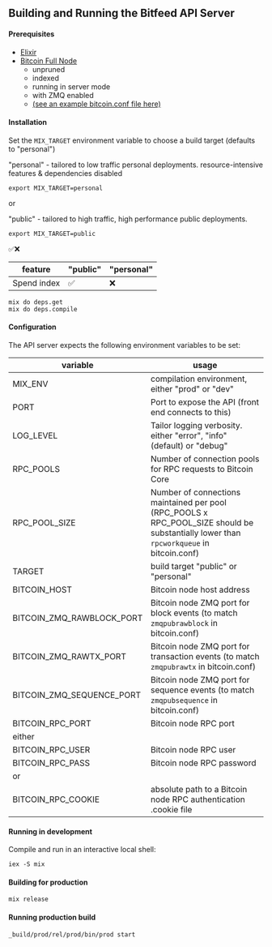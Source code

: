 ## Building and Running the Bitfeed API Server

#### Prerequisites
 - [Elixir](https://elixir-lang.org/install.html)
 - [Bitcoin Full Node](https://bitcoin.org/en/full-node)
 	- unpruned
 	- indexed
 	- running in server mode
 	- with ZMQ enabled
 	- [(see an example bitcoin.conf file here)](https://github.com/bitfeed-project/bitfeed/blob/master/server/bitcoin.conf.example)

#### Installation

Set the `MIX_TARGET` environment variable to choose a build target (defaults to "personal")

"personal" - tailored to low traffic personal deployments. resource-intensive features & dependencies disabled

```shell
export MIX_TARGET=personal
```

or

"public" - tailored to high traffic, high performance public deployments.

```shell
export MIX_TARGET=public
```

✅❌

| feature | "public" | "personal" |
|---|---|---|
| Spend index | ✅ | ❌ |



```shell
mix do deps.get
mix do deps.compile
```

#### Configuration

The API server expects the following environment variables to be set:

| variable | usage |
|---|---|
| MIX_ENV | compilation environment, either "prod" or "dev" |
| PORT | Port to expose the API (front end connects to this) |
| LOG_LEVEL | Tailor logging verbosity. either "error", "info" (default) or "debug" |
| RPC_POOLS | Number of connection pools for RPC requests to Bitcoin Core |
| RPC_POOL_SIZE | Number of connections maintained per pool (RPC_POOLS x RPC_POOL_SIZE should be substantially lower than `rpcworkqueue` in bitcoin.conf) |
| TARGET | build target "public" or "personal" |
| BITCOIN_HOST | Bitcoin node host address |
| BITCOIN_ZMQ_RAWBLOCK_PORT | Bitcoin node ZMQ port for block events (to match `zmqpubrawblock` in bitcoin.conf) |
| BITCOIN_ZMQ_RAWTX_PORT | Bitcoin node ZMQ port for transaction events (to match `zmqpubrawtx` in bitcoin.conf) |
| BITCOIN_ZMQ_SEQUENCE_PORT | Bitcoin node ZMQ port for sequence events (to match `zmqpubsequence` in bitcoin.conf) |
| BITCOIN_RPC_PORT | Bitcoin node RPC port |
| either | |
| BITCOIN_RPC_USER | Bitcoin node RPC user |
| BITCOIN_RPC_PASS | Bitcoin node RPC password |
| or | |
| BITCOIN_RPC_COOKIE | absolute path to a Bitcoin node RPC authentication .cookie file |


#### Running in development

Compile and run in an interactive local shell:

```shell
iex -S mix
```

#### Building for production

```shell
mix release
```

#### Running production build

```shell
_build/prod/rel/prod/bin/prod start
```
